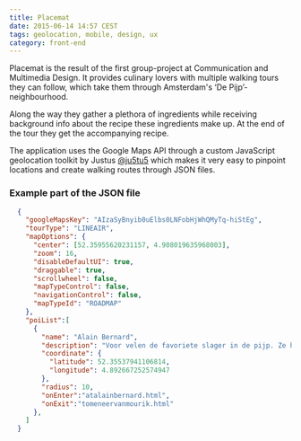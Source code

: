 ```yaml
---
title: Placemat
date: 2015-06-14 14:57 CEST
tags: geolocation, mobile, design, ux
category: front-end
---
```


Placemat is the result of the first group-project at Communication and Multimedia Design. It provides culinary lovers with multiple walking tours they can follow, which take them through Amsterdam's ‘De Pijp’-neighbourhood.

Along the way they gather a plethora of ingredients while receiving background info about the recipe these ingredients make up. At the end of the tour they get the accompanying recipe.

The application uses the Google Maps API through a custom JavaScript geolocation toolkit by Justus [@ju5tu5](https://twitter.com/ju5tu5) which makes it very easy to pinpoint locations and create walking routes through JSON files.

### Example part of the JSON file

~~~ json
  {
    "googleMapsKey": "AIzaSyBnyib0uElbs0LNFobHjWhQMyTq-hiStEg",
    "tourType": "LINEAIR",
    "mapOptions": {
      "center": [52.35955620231157, 4.908019635968003],
      "zoom": 16,
      "disableDefaultUI": true,
      "draggable": true,
      "scrollwheel": false,
      "mapTypeControl": false,
      "navigationControl": false,
      "mapTypeId": "ROADMAP"
    },
    "poiList":[
      {
        "name": "Alain Bernard",
        "description": "Voor velen de favoriete slager in de pijp. Ze hebben allerlei heerlijke worsten in hun assortiment met roots uit Frankrijk.",
        "coordinate": {
          "latitude": 52.35537941106814,
          "longitude": 4.892667252574947
        },
        "radius": 10,
        "onEnter":"atalainbernard.html",
        "onExit":"tomeneervanmourik.html"
      },
    ]
  }
~~~
